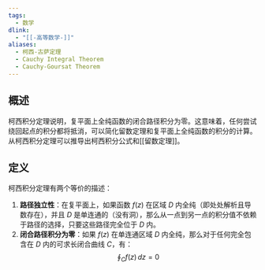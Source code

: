 ```yaml
---
tags:
  - 数学
dlink:
  - "[[-高等数学-]]"
aliases:
  - 柯西-古萨定理
  - Cauchy Integral Theorem
  - Cauchy-Goursat Theorem
---
```

## 概述
柯西积分定理说明，复平面上全纯函数的闭合路径积分为零。这意味着，任何尝试绕回起点的积分都将抵消，可以简化留数定理和复平面上全纯函数的积分的计算。从柯西积分定理可以推导出柯西积分公式和[[留数定理]]。

## 定义
柯西积分定理有两个等价的描述：
1. **路径独立性**：在复平面上，如果函数 $f(z)$ 在区域 $D$ 内全纯（即处处解析且导数存在），并且 $D$ 是单连通的（没有洞），那么从一点到另一点的积分值不依赖于路径的选择，只要这些路径完全位于 $D$ 内。
2. **闭合路径积分为零**：如果 $f(z)$ 在单连通区域 $D$ 内全纯，那么对于任何完全包含在 $D$ 内的可求长闭合曲线 $C$，有：$$\oint_C f(z) \, dz = 0$$
